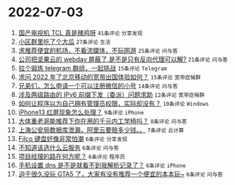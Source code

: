 # 2022-07-03

1. [国产电视机 TCL 真是辣鸡呀](https://www.v2ex.com/t/863737) `41条评论` `分享发现`
1. [小区群里吃了个大瓜](https://www.v2ex.com/t/863724) `27条评论` `生活`
1. [求推荐便宜的机场，不看流媒体，不玩网游](https://www.v2ex.com/t/863726) `25条评论` `问与答`
1. [公司把坚果云的 webdav 屏蔽了,是不是只有反向代理可以解?](https://www.v2ex.com/t/863722) `21条评论` `问与答`
1. [拉个锻炼 telegram 群组，一起挑战](https://www.v2ex.com/t/863734) `15条评论` `Telegram`
1. [求问 2022 年了北京移动的宽带出国体验如何？](https://www.v2ex.com/t/863720) `15条评论` `宽带症候群`
1. [兄弟们，怎么申请一个可以注册微信的小号](https://www.v2ex.com/t/863721) `14条评论` `问与答`
1. [涉及两级路由的 IPv6 前缀下发（委派）问题求助](https://www.v2ex.com/t/863738) `12条评论` `宽带症候群`
1. [如何让程序以为自己拥有管理员权限，实际却没有？](https://www.v2ex.com/t/863736) `10条评论` `Windows`
1. [iPhone13 红屏现象怎么处理？](https://www.v2ex.com/t/863728) `9条评论` `iPhone`
1. [大体重老哥能推荐下你在用的千元内工学椅吗？](https://www.v2ex.com/t/863717) `8条评论` `问与答`
1. [上海公安局数据库泄漏，阿里云要赔多少钱。。](https://www.v2ex.com/t/863744) `7条评论` `云计算`
1. [Filco 键盘好像非常怕潮](https://www.v2ex.com/t/863763) `6条评论` `分享发现`
1. [不知道该选什么云服务](https://www.v2ex.com/t/863762) `6条评论` `问与答`
1. [项目经理的路在何方呢？](https://www.v2ex.com/t/863751) `6条评论` `程序员`
1. [手机设置 dns 是不是就看不到我解析记录了？](https://www.v2ex.com/t/863731) `6条评论` `iPhone`
1. [迫于很久没玩 GTA5 了，大家有没有推荐一个便宜的本本玩~](https://www.v2ex.com/t/863715) `6条评论` `问与答`
